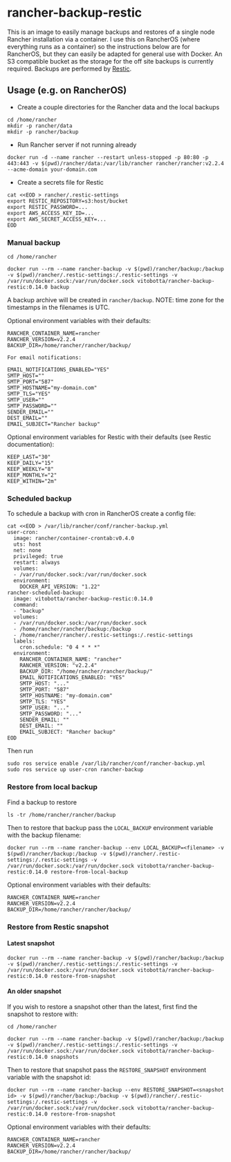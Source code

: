 # rancher-backup-restic

This is an image to easily manage backups and restores of a single node Rancher installation via a container. I use this on RancherOS (where everything runs as a container) so the instructions below are for RancherOS, but they can easily be adapted for general use with Docker. An S3 compatible bucket as the storage for the off site backups is currently required. Backups are performed by [Restic](https://restic.net/).

## Usage (e.g. on RancherOS)

- Create a couple directories for the Rancher data and the local backups

```
cd /home/rancher
mkdir -p rancher/data
mkdir -p rancher/backup
```

- Run Rancher server if not running already

```
docker run -d --name rancher --restart unless-stopped -p 80:80 -p 443:443 -v $(pwd)/rancher/data:/var/lib/rancher rancher/rancher:v2.2.4 --acme-domain your-domain.com
```

- Create a secrets file for Restic

```
cat <<EOD > rancher/.restic-settings
export RESTIC_REPOSITORY=s3:host/bucket
export RESTIC_PASSWORD=...
export AWS_ACCESS_KEY_ID=...
export AWS_SECRET_ACCESS_KEY=...
EOD
```

### Manual backup

```
cd /home/rancher

docker run --rm --name rancher-backup -v $(pwd)/rancher/backup:/backup -v $(pwd)/rancher/.restic-settings:/.restic-settings -v /var/run/docker.sock:/var/run/docker.sock vitobotta/rancher-backup-restic:0.14.0 backup
```

A backup archive will be created in `rancher/backup`. NOTE: time zone for the timestamps in the filenames is UTC.

Optional environment variables with their defaults:

```
RANCHER_CONTAINER_NAME=rancher
RANCHER_VERSION=v2.2.4
BACKUP_DIR=/home/rancher/rancher/backup/

For email notifications:

EMAIL_NOTIFICATIONS_ENABLED="YES"
SMTP_HOST=""
SMTP_PORT="587"
SMTP_HOSTNAME="my-domain.com"
SMTP_TLS="YES"
SMTP_USER=""
SMTP_PASSWORD=""
SENDER_EMAIL=""
DEST_EMAIL=""
EMAIL_SUBJECT="Rancher backup"
```

Optional environment variables for Restic with their defaults (see Restic documentation):

```
KEEP_LAST="30"
KEEP_DAILY="15"
KEEP_WEEKLY="8"
KEEP_MONTHLY="2"
KEEP_WITHIN="2m"
```

### Scheduled backup

To schedule a backup with cron in RancherOS create a config file:

```
cat <<EOD > /var/lib/rancher/conf/rancher-backup.yml
user-cron:
  image: rancher/container-crontab:v0.4.0
  uts: host
  net: none
  privileged: true
  restart: always
  volumes:
  - /var/run/docker.sock:/var/run/docker.sock
  environment:
    DOCKER_API_VERSION: "1.22"
rancher-scheduled-backup:
  image: vitobotta/rancher-backup-restic:0.14.0
  command:
  - "backup"
  volumes:
  - /var/run/docker.sock:/var/run/docker.sock
  - /home/rancher/rancher/backup:/backup
  - /home/rancher/rancher/.restic-settings:/.restic-settings
  labels:
    cron.schedule: "0 4 * * *"
  environment:
    RANCHER_CONTAINER_NAME: "rancher"
    RANCHER_VERSION: "v2.2.4"
    BACKUP_DIR: "/home/rancher/rancher/backup/"
    EMAIL_NOTIFICATIONS_ENABLED: "YES"
    SMTP_HOST: "..."
    SMTP_PORT: "587"
    SMTP_HOSTNAME: "my-domain.com"
    SMTP_TLS: "YES"
    SMTP_USER: "..."
    SMTP_PASSWORD: "..."
    SENDER_EMAIL: ""
    DEST_EMAIL: ""
    EMAIL_SUBJECT: "Rancher backup"
EOD
```

Then run

```
sudo ros service enable /var/lib/rancher/conf/rancher-backup.yml
sudo ros service up user-cron rancher-backup
```

### Restore from local backup

Find a backup to restore

```
ls -tr /home/rancher/rancher/backup
```

Then to restore that backup pass the `LOCAL_BACKUP` environment variable with the backup filename:

```
docker run --rm --name rancher-backup --env LOCAL_BACKUP=<filename> -v $(pwd)/rancher/backup:/backup -v $(pwd)/rancher/.restic-settings:/.restic-settings -v /var/run/docker.sock:/var/run/docker.sock vitobotta/rancher-backup-restic:0.14.0 restore-from-local-backup
```

Optional environment variables with their defaults:

```
RANCHER_CONTAINER_NAME=rancher
RANCHER_VERSION=v2.2.4
BACKUP_DIR=/home/rancher/rancher/backup/
```


### Restore from Restic snapshot

#### Latest snapshot

```
docker run --rm --name rancher-backup -v $(pwd)/rancher/backup:/backup -v $(pwd)/rancher/.restic-settings:/.restic-settings -v /var/run/docker.sock:/var/run/docker.sock vitobotta/rancher-backup-restic:0.14.0 restore-from-snapshot
```

#### An older snapshot

If you wish to restore a snapshot other than the latest, first find the snapshot to restore with:

```
cd /home/rancher

docker run --rm --name rancher-backup -v $(pwd)/rancher/backup:/backup -v $(pwd)/rancher/.restic-settings:/.restic-settings -v /var/run/docker.sock:/var/run/docker.sock vitobotta/rancher-backup-restic:0.14.0 snapshots
```

Then to restore that snapshot pass the `RESTORE_SNAPSHOT` environment variable with the snapshot id:

```
docker run --rm --name rancher-backup --env RESTORE_SNAPSHOT=<snapshot id> -v $(pwd)/rancher/backup:/backup -v $(pwd)/rancher/.restic-settings:/.restic-settings -v /var/run/docker.sock:/var/run/docker.sock vitobotta/rancher-backup-restic:0.14.0 restore-from-snapshot
```

Optional environment variables with their defaults:

```
RANCHER_CONTAINER_NAME=rancher
RANCHER_VERSION=v2.2.4
BACKUP_DIR=/home/rancher/rancher/backup/
```
